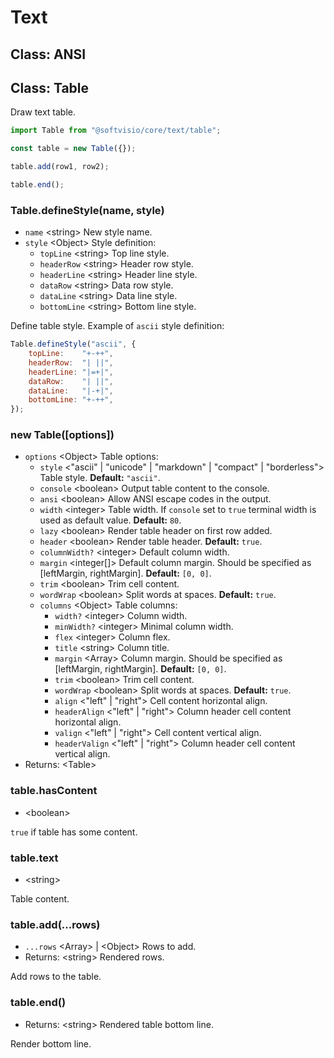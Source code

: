# Text

## Class: ANSI

## Class: Table

Draw text table.

```javascript
import Table from "@softvisio/core/text/table";

const table = new Table({});

table.add(row1, row2);

table.end();
```

### Table.defineStyle(name, style)

-   `name` <string\> New style name.
-   `style` <Object\> Style definition:
    -   `topLine` <string\> Top line style.
    -   `headerRow` <string\> Header row style.
    -   `headerLine` <string\> Header line style.
    -   `dataRow` <string\> Data row style.
    -   `dataLine` <string\> Data line style.
    -   `bottomLine` <string\> Bottom line style.

Define table style. Example of `ascii` style definition:

<!-- prettier-ignore -->
```javascript
Table.defineStyle("ascii", {
    topLine:    "+-++",
    headerRow:  "| ||",
    headerLine: "|=+|",
    dataRow:    "| ||",
    dataLine:   "|-+|",
    bottomLine: "+-++",
});
```

### new Table([options])

-   `options` <Object\> Table options:
    -   `style` <"ascii" | "unicode" | "markdown" | "compact" | "borderless"> Table style. **Default:** `"ascii"`.
    -   `console` <boolean\> Output table content to the console.
    -   `ansi` <boolean\> Allow ANSI escape codes in the output.
    -   `width` <integer\> Table width. If `console` set to `true` terminal width is used as default value. **Default:** `80`.
    -   `lazy` <boolean\> Render table header on first row added.
    -   `header` <boolean\> Render table header. **Default:** `true`.
    -   `columnWidth?` <integer\> Default column width.
    -   `margin` <integer[]\> Default column margin. Should be specified as [leftMargin, rightMargin]. **Default:** `[0, 0]`.
    -   `trim` <boolean\> Trim cell content.
    -   `wordWrap` <boolean\> Split words at spaces. **Default:** `true`.
    -   `columns` <Object\> Table columns:
        -   `width?` <integer\> Column width.
        -   `minWidth?` <integer\> Minimal column width.
        -   `flex` <integer\> Column flex.
        -   `title` <string\> Column title.
        -   `margin` <Array\> Column margin. Should be specified as [leftMargin, rightMargin]. **Default:** `[0, 0]`.
        -   `trim` <boolean\> Trim cell content.
        -   `wordWrap` <boolean\> Split words at spaces. **Default:** `true`.
        -   `align` <"left" | "right"> Cell content horizontal align.
        -   `headerAlign` <"left" | "right"> Column header cell content horizontal align.
        -   `valign` <"left" | "right"> Cell content vertical align.
        -   `headerValign` <"left" | "right"> Column header cell content vertical align.
-   Returns: <Table\>

### table.hasContent

-   <boolean\>

`true` if table has some content.

### table.text

-   <string\>

Table content.

### table.add(...rows)

-   `...rows` <Array\> | <Object\> Rows to add.
-   Returns: <string\> Rendered rows.

Add rows to the table.

### table.end()

-   Returns: <string\> Rendered table bottom line.

Render bottom line.
